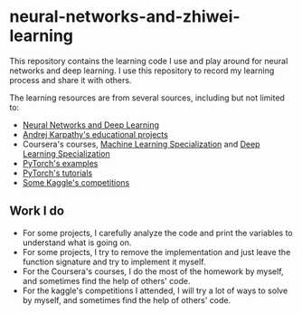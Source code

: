 # neural-networks-and-zhiwei-learning

This repository contains the learning code I use and play around for neural networks and deep learning. I use this 
repository to record my learning process and share it with others.

The learning resources are from several sources, including but not limited to:

* [Neural Networks and Deep Learning](http://neuralnetworksanddeeplearning.com/) 
* [Andrej Karpathy's educational projects](https://github.com/karpathy)
* Coursera's courses, [Machine Learning Specialization](https://www.coursera.org/specializations/machine-learning-introduction) and [Deep Learning Specialization](https://www.coursera.org/specializations/deep-learning)
* [PyTorch's examples](https://github.com/pytorch/examples)
* [PyTorch's tutorials](https://github.com/pytorch/tutorials)
* [Some Kaggle's competitions](https://www.kaggle.com/)

## Work I do 

* For some projects, I carefully analyze the code and print the variables to understand what is going on.
* For some projects, I try to remove the implementation and just leave the function signature and try to implement it myself.
* For the Coursera's courses, I do the most of the homework by myself, and sometimes find the help of others' code.
* For the kaggle's competitions I attended, I will try a lot of ways to solve by myself, and sometimes find the help of 
others' code.
